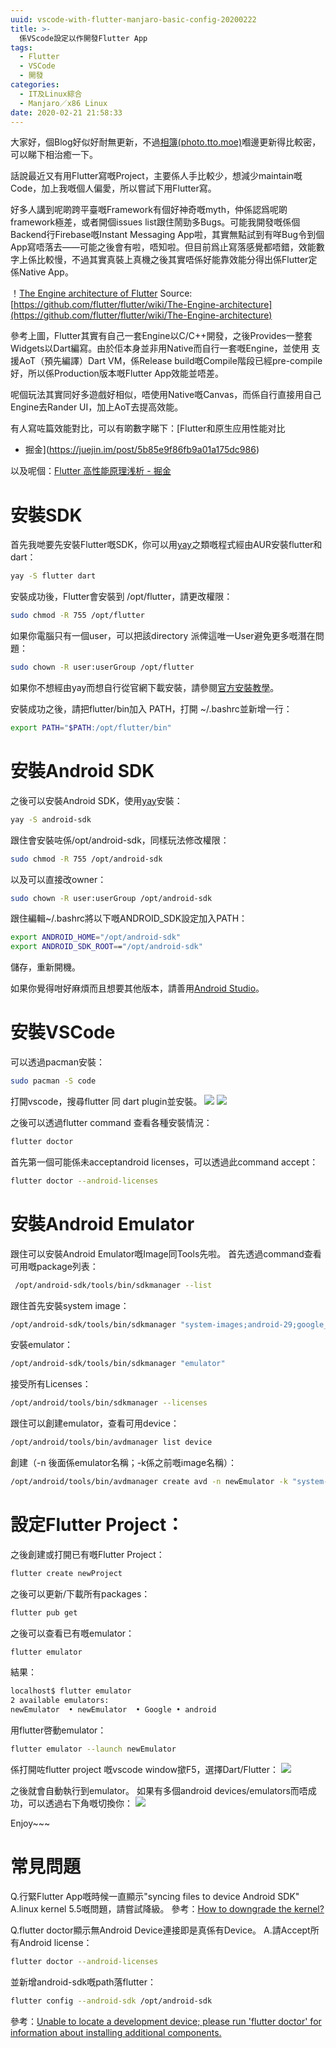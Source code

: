 ```yaml
---
uuid: vscode-with-flutter-manjaro-basic-config-20200222
title: >-
  係VScode設定以作開發Flutter App
tags:
  - Flutter
  - VSCode 
  - 開發
categories:
  - IT及Linux綜合
  - Manjaro／x86 Linux
date: 2020-02-21 21:58:33
---
```

大家好，個Blog好似好耐無更新，不過[相簿(photo.tto.moe)](https://photo.tto.moe)嗰邊更新得比較密，可以睇下相治癒一下。

話說最近又有用Flutter寫嘅Project，主要係人手比較少，想減少maintain嘅Code，加上我嘅個人偏愛，所以嘗試下用Flutter寫。

好多人講到呢啲跨平臺嘅Framework有個好神奇嘅myth，仲係認爲呢啲framework極差，或者開個issues list跟住鬧勁多Bugs。可能我開發嘅係個Backend行Firebase嘅Instant Messaging App啦，其實無點試到有咩Bug令到個App寫唔落去——可能之後會有啦，唔知啦。但目前爲止寫落感覺都唔錯，效能數字上係比較慢，不過其實真裝上真機之後其實唔係好能靠效能分得出係Flutter定係Native App。

！[The Engine architecture of Flutter](https://raw.githubusercontent.com/flutter/engine/master/docs/flutter_overview.svg?sanitize=true)
Source: [https://github.com/flutter/flutter/wiki/The-Engine-architecture](https://github.com/flutter/flutter/wiki/The-Engine-architecture)

參考上圖，Flutter其實有自己一套Engine以C/C++開發，之後Provides一整套Widgets以Dart編寫。由於佢本身並非用Native而自行一套嘅Engine，並使用 支援AoT（預先編譯）Dart VM，係Release build嘅Compile階段已經pre-compile好，所以係Production版本嘅Flutter App效能並唔差。

呢個玩法其實同好多遊戲好相似，唔使用Native嘅Canvas，而係自行直接用自己Engine去Rander UI，加上AoT去提高效能。

有人寫咗篇效能對比，可以有啲數字睇下：[Flutter和原生应用性能对比
 - 掘金](https://juejin.im/post/5b85e9f86fb9a01a175dc986)

以及呢個：[Flutter 高性能原理浅析 - 掘金](https://juejin.im/post/5d3be5fd6fb9a07ead5a4243)

# 安裝SDK
首先我哋要先安裝Flutter嘅SDK，你可以用[yay](https://github.com/Jguer/yay)之類嘅程式經由AUR安裝flutter和dart：
```bash
yay -S flutter dart
```
安裝成功後，Flutter會安裝到 /opt/flutter，請更改權限：
```bash
sudo chmod -R 755 /opt/flutter
```
如果你電腦只有一個user，可以把該directory 派俾這唯一User避免更多嘅潛在問題：
```bash
sudo chown -R user:userGroup /opt/flutter
```

如果你不想經由yay而想自行從官網下載安裝，請參閱[官方安裝教學](https://flutter.dev/docs/get-started/install/linux)。

安裝成功之後，請把flutter/bin加入 PATH，打開 ~/.bashrc並新增一行：
```bash
export PATH="$PATH:/opt/flutter/bin"
```

# 安裝Android SDK
之後可以安裝Android SDK，使用[yay](https://github.com/Jguer/yay)安裝：
```bash
yay -S android-sdk
```
跟住會安裝咗係/opt/android-sdk，同樣玩法修改權限：
```bash
sudo chmod -R 755 /opt/android-sdk
```
以及可以直接改owner：
```bash
sudo chown -R user:userGroup /opt/android-sdk
```
跟住編輯~/.bashrc將以下嘅ANDROID_SDK設定加入PATH：
```bash
export ANDROID_HOME="/opt/android-sdk"
export ANDROID_SDK_ROOT=="/opt/android-sdk"
```
儲存，重新開機。

如果你覺得咁好麻煩而且想要其他版本，請善用[Android Studio](https://developer.android.com/studio/)。

# 安裝VSCode
可以透過pacman安裝：
```bash
sudo pacman -S code
```

打開vscode，搜尋flutter 同 dart plugin並安裝。
![](https://photos.smugmug.com/photos/i-95gGCMv/0/4e0f1bf3/M/i-95gGCMv-M.png)
![](https://photos.smugmug.com/photos/i-jkBhHbF/0/f4bb814d/M/i-jkBhHbF-M.png)

之後可以透過flutter command 查看各種安裝情況：
```bash
flutter doctor
```
首先第一個可能係未acceptandroid licenses，可以透過此command accept：
```bash
flutter doctor --android-licenses
```

# 安裝Android Emulator
跟住可以安裝Android Emulator嘅Image同Tools先啦。
首先透過command查看可用嘅package列表：
```bash 
 /opt/android-sdk/tools/bin/sdkmanager --list
```
跟住首先安裝system image：
```bash
/opt/android-sdk/tools/bin/sdkmanager "system-images;android-29;google_apis_playstore;x86_64" 
```
安裝emulator：
```bash
/opt/android-sdk/tools/bin/sdkmanager "emulator" 
```

接受所有Licenses：
```bash
/opt/android/tools/bin/sdkmanager --licenses
```

跟住可以創建emulator，查看可用device：
```bash
/opt/android/tools/bin/avdmanager list device
```

創建（-n 後面係emulator名稱；-k係之前嘅image名稱）：
```bash
/opt/android/tools/bin/avdmanager create avd -n newEmulator -k "system-images;android-29;google_apis_playstore;x86_64"
```


# 設定Flutter Project：
之後創建或打開已有嘅Flutter Project：
```bash
flutter create newProject
```
之後可以更新/下載所有packages：
```bash
flutter pub get
```
之後可以查看已有嘅emulator：
```bash
flutter emulator
```
結果：
```bash
localhost$ flutter emulator
2 available emulators:
newEmulator  • newEmulator  • Google • android
```

用flutter啓動emulator：
```bash
flutter emulator --launch newEmulator
```
係打開咗flutter project 嘅vscode window撳F5，選擇Dart/Flutter：
![](https://photos.smugmug.com/photos/i-pLXvK4D/0/0a18be96/M/i-pLXvK4D-M.png)

之後就會自動執行到emulator。
如果有多個android devices/emulators而唔成功，可以透過右下角嘅切換你：
![](https://photos.smugmug.com/photos/i-TVddMnh/0/c7ef0797/S/i-TVddMnh-S.png)

Enjoy~~~

# 常見問題
Q.行緊Flutter App嘅時候一直顯示"syncing files to device Android SDK"
A.linux kernel 5.5嘅問題，請嘗試降級。
參考：[How to downgrade the kernel?](https://forum.manjaro.org/t/how-to-downgrade-the-kernel/27930)

Q.flutter doctor顯示無Android Device連接即是真係有Device。
A.請Accept所有Android license：
```bash
flutter doctor --android-licenses
```
並新增android-sdk嘅path落flutter：
```bash
flutter config --android-sdk /opt/android-sdk
```
參考：[Unable to locate a development device; please run 'flutter doctor' for information about installing additional components.](https://github.com/flutter/flutter/issues/22649)
